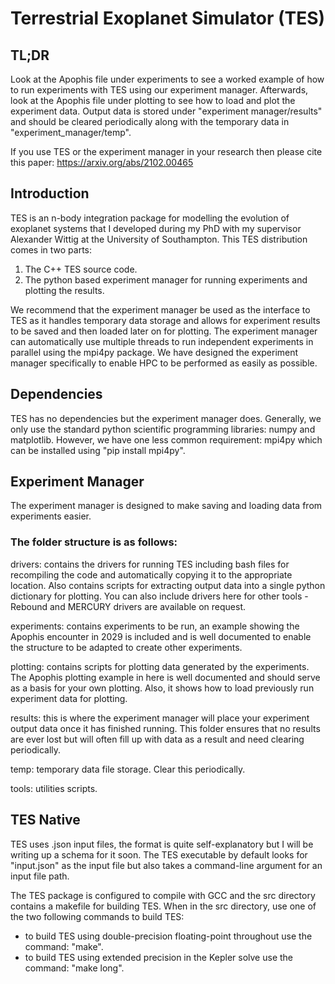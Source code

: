 # Terrestrial Exoplanet Simulator (TES) 

## TL;DR

Look at the Apophis file under experiments to see a worked example of how to run experiments with TES using our experiment manager. Afterwards, look at the Apophis file under plotting to see how to load and plot the experiment data. Output data is stored under "experiment manager/results" and should be cleared periodically along with the temporary data in "experiment_manager/temp".

If you use TES or the experiment manager in your research then please cite this paper: https://arxiv.org/abs/2102.00465


## Introduction 

TES is an n-body integration package for modelling the evolution of exoplanet systems that I developed during my PhD with my supervisor Alexander Wittig at the University of Southampton. This TES distribution comes in two parts: 
1. The C++ TES source code.
2. The python based experiment manager for running experiments and plotting the results.

We recommend that the experiment manager be used as the interface to TES as it handles temporary data storage and allows for experiment results to be saved and then loaded later on for plotting. The experiment manager can automatically use multiple threads to run independent experiments in parallel using the mpi4py package. We have designed the experiment manager specifically to enable HPC to be performed as easily as possible.

## Dependencies

TES has no dependencies but the experiment manager does. Generally, we only use the standard python scientific programming libraries: numpy and matplotlib. However, we have one less common requirement: mpi4py which can be installed using "pip install mpi4py".

## Experiment Manager

The experiment manager is designed to make saving and loading data from experiments easier. 

### The folder structure is as follows:

drivers: contains the drivers for running TES including bash files for recompiling the code and automatically copying it to the appropriate location. Also contains scripts for extracting output data into a single python dictionary for plotting. You can also include drivers here for other tools - Rebound and MERCURY drivers are available on request.

experiments: contains experiments to be run, an example showing the Apophis encounter in 2029 is included and is well documented to enable the structure to be adapted to create other experiments.

plotting: contains scripts for plotting data generated by the experiments. The Apophis plotting example in here is well documented and should serve as a basis for your own plotting. Also, it shows how to load previously run experiment data for plotting.

results: this is where the experiment manager will place your experiment output data once it has finished running. This folder ensures that no results are ever lost but will often fill up with data as a result and need clearing periodically.

temp: temporary data file storage. Clear this periodically.

tools: utilities scripts.


## TES Native

TES uses .json input files, the format is quite self-explanatory but I will be writing up a schema for it soon. The TES executable by default looks for "input.json" as the input file but also takes a command-line argument for an input file path.

 The TES package is configured to compile with GCC and the src directory contains a makefile for building TES. When in the src directory, use one of the two following commands to build TES:

* to build TES using double-precision floating-point throughout use the command: "make".
* to build TES using extended precision in the Kepler solve use the command: "make long".

